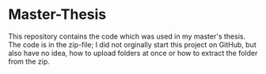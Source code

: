# Master-Thesis
This repository contains the code which was used in my master's thesis.
The code is in the zip-file; I did not orginally start this project on GitHub,
but also have no idea, how to upload folders at once or how to extract the folder
from the zip.
